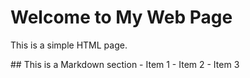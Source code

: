 <html>
<body>
<h1>Welcome to My Web Page</h1>
<p>This is a simple HTML page.</p>
<script src="script.js"></script>
<div markdown=1>
## This is a Markdown section
- Item 1
- Item 2
- Item 3
</div>
</body>
</html>
